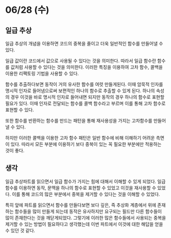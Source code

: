 # 06/28 (수)

## 일급 추상
일급 추상의 개념을 이용하면 코드의 중복을 줄이고 더욱 일반적인 함수를 만들어낼 수 있다.

일급 값이란 코드에서 값으로 사용될 수 있다는 것을 의미한다. 따라서 일급 함수란 함수를 값처럼 사용할 수 있다는 것을 의미한다. 이러한 특징을 이용하여 고차 함수, 콜백을 이용한 리팩토링 기법을 사용할 수 있다.

함수를 추출하다보면 동작이 거의 유사한 함수를 여럿 만들게된다. 이때 암묵적 인자를 명시적 인자로 들어냄으로써 보편적인 하나의 함수로 추출할 수 있게 된다. 하나의 속성의 경우 이것을 바로 명시적 인자로 들어내면 되지만 동작의 경우 하나의 함수로 표현할 필요가 있다. 이때 인자로 전달되는 함수를 콜백 함수라고 부르며 이를 통해 고차 함수로 표현할 수 있다.

또한 함수를 반환하는 함수를 만드는 패턴을 통해 재사용성을 가지는 고차함수를 만들어낼 수 있다.

하지만 이러한 콜백을 이용한 고차 함수 패턴은 일반 함수에 비해 이해하기 어려운 측면이 있다. 따라서 모든 부분에 이용하기 보다 중복이 있는 꼭 필요한 부분에만 적용하는 것이 좋다.

## 생각
일급 추상파트를 읽으면서 일급 함수가 가지는 힘에 대해서 이해할 수 있게 되었다. 일급 함수를 이용하면 동작, 문맥을 하나의 함수로 표현할 수 있었고 이것을 재사용할 수 있었다. 이를 통해 코드의 많은 부분에서 중복을 제거할 수 있다는 것을 이해할 수 있었다. 

특히 앞에 파트를 읽으면서 함수를 만들다보면 보다 깊은, 즉 추상화 계층에서 위에 존재하는 함수들을 많이 만들게 되는데 동작은 유사하지만 요구되는 필드만 다른 함수들이 많이 존재한다는 것을 깨닫게되었다. 그렇기에 이러한 많은 함수들에서 사용되는 중복을 제거할 수 있는 방법이 필요하다고 생각했는데 이번 파트에서 이것에 대한 해답을 얻을 수 있던 것 같다.